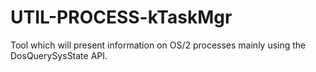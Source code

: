 UTIL-PROCESS-kTaskMgr
=====================

Tool which will present information on OS/2 processes mainly using the DosQuerySysState API.
